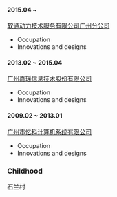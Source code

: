#### 2015.04 ~

[软通动力技术服务有限公司广州分公司](http://www.isoftstone.com)
- Occupation
- Innovations and designs

#### 2013.02 ~ 2015.04

[广州嘉瑶信息技术股份有限公司](http://www.geminfo.com.cn)
- Occupation
- Innovations and designs

#### 2009.02 ~ 2013.01

[广州市忆科计算机系统有限公司](http://ico.com.cn)
- Occupation
- Innovations and designs


### Childhood

石兰村
